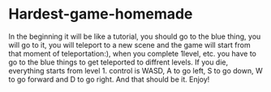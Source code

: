 # Hardest-game-homemade
In the beginning it will be like a tutorial, you should go to the blue thing, you will go to it, you will teleport to a new scene and the game will start from that moment of teleportation:), when you complete 1level, etc. you have to go to the blue things to get teleported to diffrent levels.
If you die, everything starts from level 1.
control is WASD, A to go left, S to go down, W to go forward and D to go right.
And that should be it.
Enjoy!

